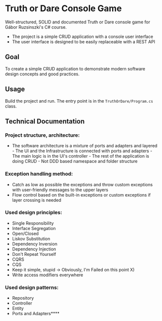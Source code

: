 # Truth or Dare Console Game

Well-structured, SOLID and documented Truth or Dare console game for Gábor Ruzsinszki's C# course.

- The project is a simple CRUD application with a console user interface
- The user interface is designed to be easily replaceable with a REST API

## Goal

To create a simple CRUD application to demonstrate modern software design concepts and good practices.

## Usage

Build the project and run. The entry point is in the `TruthOrDare/Program.cs` class.

## Technical Documentation

### Project structure, architecture:

- The software architecture is a mixture of ports and adapters and layered
        - The UI and the Infrastructure is connected with ports and adapters
        - The main logic is in the UI's controller
        - The rest of the application is doing CRUD
        - Not DDD based namespace and folder structure

### Exception handling method:

- Catch as low as possible the exceptions and throw custom exceptions with user-friendly messages to the upper layers
- Flow control based on the built-in exceptions or custom exceptions if layer crossing is needed

### Used design principles:

- Single Responsibility
- Interface Segregation
- Open/Closed
- Liskov Substitution
- Dependency Inversion
- Dependency Injection
- Don't Repeat Yourself
- CQRS
- CQS
- Keep it simple, stupid -> Obviously, I'm Failed on this point X)
- Write access modifiers everywhere

### Used design patterns:

- Repository
- Controller
- Entity
- Ports and Adapters****

